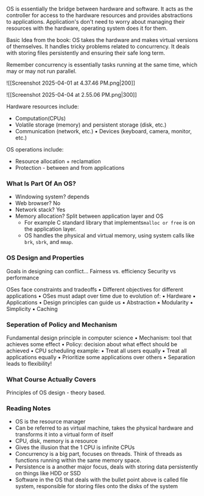 OS is essentially the bridge between hardware and software. It acts as the controller for access to the hardware resources and provides abstractions to applications. Application's don't need to worry about managing their resources with the hardware, operating system does it for them.

Basic Idea from the book:
OS takes the hardware and makes virtual versions of themselves. It handles tricky problems related to concurrency. It deals with storing files persistently and ensuring their safe long term.

Remember concurrency is essentially tasks running at the same time, which may or may not run parallel.

![[Screenshot 2025-04-01 at 4.37.46 PM.png|200]]

![[Screenshot 2025-04-04 at 2.55.06 PM.png|300]]

Hardware resources include:
- Computation(CPUs)
- Volatile storage (memory) and persistent storage (disk, etc.) 
- Communication (network, etc.) ▪ Devices (keyboard, camera, monitor, etc.)

OS operations include:
- Resource allocation + reclamation
- Protection - between and from applications

### What Is Part Of An OS?
- Windowing system? depends
- Web browser? No
- Network stack? Yes
- Memory allocation? Split between application layer and OS
	- For example C standard library that implements`malloc or free` is on the application layer. 
	- OS handles the physical and virtual memory, using system calls like `brk`, `sbrk`, and `mmap`.

### OS Design and Properties
Goals in designing can conflict...
Fairness vs. efficiency
Security vs performance

OSes face constraints and tradeoffs 
	▪ Different objectives for different applications 
• OSes must adapt over time due to evolution of: 
	▪ Hardware ▪ Applications 
• Design principles can guide us 
	▪ Abstraction ▪ Modularity ▪ Simplicity ▪ Caching

### Seperation of Policy and Mechanism
Fundamental design principle in computer science 
• Mechanism: tool that achieves some effect 
• Policy: decision about what effect should be achieved 
• CPU scheduling example: 
	▪ Treat all users equally ▪ Treat all applications equally ▪ Prioritize some applications over others 
• Separation leads to flexibility!
### What Course Actually Covers
Principles of OS design - theory based.


### Reading Notes
- OS is the resource manager
- Can be referred to as virtual machine, takes the physical hardware and transforms it into a virtual form of itself
- CPU, disk, memory is a resource
- Gives the illusion that the 1 CPU is infinite CPUs
- Concurrency is a big part, focuses on threads. Think of threads as functions running within the same memory space.
- Persistence is a another major focus, deals with storing data persistently on things like HDD or SSD
- Software in the OS that deals with the bullet point above is called file system, responsible for storing files onto the disks of the system
